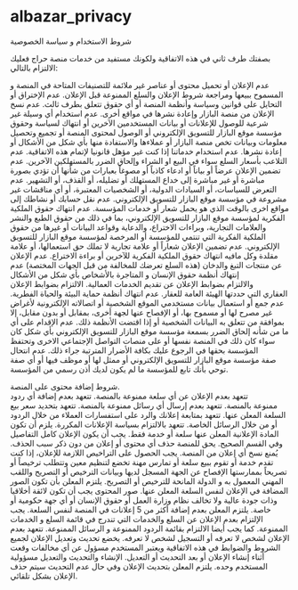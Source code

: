 # albazar_privacy


شروط الاستخدام و سياسة الخصوصية 

بصفتك طرف ثاني في هذه الاتفاقية ولكونك مستفيد من خدمات منصة حراج فعليك الالتزام بالتالي:

عدم الإعلان أو تحميل محتوى أو عناصر غير ملائمة للتصنيفات المتاحة في المنصة و المسموح ببيعها ومراجعة شروط الإعلان والسلع الممنوعة قبل الإعلان.
عدم الإختراق أو التحايل على قوانين وسياسة وأنظمة المنصة أو أي حقوق تتعلق بطرف ثالث.
عدم نسخ الإعلان من منصة البازار وإعادة نشرها في مواقع أخرى.
عدم استخدام أي وسيلة غير شرعية للوصول للإعلانات أو بيانات المستخدمين الآخرين أو انتهاك لسياسة وحقوق مؤسسة موقع البازار للتسويق الإلكتروني أو الوصول لمحتوى المنصة أو تجميع وتحصيل معلومات وبيانات تخص منصة البازار أو عملاءها والاستفادة منها بأي شكل من الأشكال أو إعادة نشرها.
عدم استخدام خدماتنا إذا كنت غير مؤهل قانونيا لإتمام هذه الاتفاقية.
عدم التلاعب بأسعار السلع سواء في البيع او الشراء وإلحاق الضرر بالمستهلكين الآخرين.
عدم تضمين الإعلان عرضاً أو بياناً أو ادعاء كاذباً أو مصوغاً بعبارات من شأنها أن تؤدي بصورة مباشرة أو غير مباشرة إلى خداع المستهلك أو تضليله، أو القذف، أو التشهير.
عدم التعرض للسياسات، أو السيادات الدولية، أو الشخصيات المعتبرة، أو أي مناقشات غير مشروعة في مؤسسة موقع البازار للتسويق الإلكتروني.
عدم نقل حسابك أو نشاطك إلى مواقع اخرى بالوقت الذي هو يحمل شعار أو خدمات المؤسسة.
عدم انتهاك حقوق الملكية الفكرية لمؤسسة موقع البازار للتسويق الإلكتروني، بما في ذلك من حقوق الطبع والنشر والعلامات التجارية، وبراءات الاختراع، والدعاية وقواعد البيانات أو غيرها من حقوق الملكية الفكرية التي تنتمي للمؤسسة أو المرخصة لمؤسسة موقع البازار للتسويق الإلكتروني.
عدم تضمين الإعلان شعاراً أو علامة تجارية لا تملك حق استعمالها، أو علامة مقلدة وكل مافيه انتهاك حقوق الملكية الفكرية للآخرين أو براءة الاختراع.
عدم الإعلان عن منتجات التبغ والدخان (هذه السلع تعرضك للمخالفة من قبل الجهات المختصة)
عدم إنتهاك أنظمة حقوق الإنسان و المتاجرة بالأشخاص بأي شكل من الأشكال والالتزام بضوابط الإعلان عن تقديم الخدمات العمالية.
الالتزام بضوابط الإعلان العقاري التي حددتها الهيئة العامة للعقار.
عدم انتهاك أنظمة حماية البيئة والحياة الفطرية.
عدم جمع أو استعمال بيانات مستخدمي الموقع الشخصية أو اتصالاته الإلكترونية لأغراض غير مصرح لها أو مسموح بها، أو الإفصاح عنها لجهة أخرى، بمقابل أو بدون مقابل، إلا بموافقة من تتعلق به البيانات الشخصية أو إذا اقتضت الأنظمة ذلك.
عدم الإقدام على أي ما من شأنه إلحاق الضرر بسمعة مؤسسة موقع البازار للتسويق الإلكتروني بأي شكل كان سواء كان ذلك في المنصة نفسها أو على منصات التواصل الإجتماعي الاخرى وتحتفظ المؤسسة بحقها في الرجوع عليك بكافة الأضرار المترتبة جراء ذلك.
عدم انتحال صفة مؤسسة موقع البازار للتسويق الإلكتروني أو ممثل لها أو موظف فيها أو أي صفة توحي بأنك تابع للمؤسسة ما لم يكون لديك أذن رسمي من المؤسسة.


شروط إضافة محتوى على المنصة.      
تتعهد بعدم الإعلان عن أي سلعة ممنوعة بالمنصة.
تتعهد بعدم إضافة أي ردود ممنوعة بالمنصة.
تتعهد بعدم إرسال أي رسائل ممنوعة بالمنصة.
تتعهد بتحديد سعر بيع السلعة المعلن عنها.
تتعهد بمتابعة إعلانك والرد على استفسارات العملاء من خلال الردود أو من خلال الرسائل الخاصة.
تتعهد بالالتزام بسياسة الإعلانات المكررة.
يلزم أن تكون المادة الإعلانية المعلن عنها سلعة أو خدمة فقط.
يجب أن يكون الإعلان كامل التفاصيل وفي القسم الصحيح.
يحق للمنصة حذف أي محتوى أو إعلان من دون ذكر سبب الحذف.
يُمنع نسخ أي إعلان من المنصة.
يجب الحصول على التراخيص اللازمة للإعلان، إذا كنت تقدم خدمة أو تقوم ببيع سلعة أو تمارس مهنة تخضع لتنظيم معين وتتطلب ترخيصاً أو تصريحاً بممارستها الإفصاح عن الجهة المسجل لديها وبيانات الترخيص أو التصريح واللقب المهني المعمول به و الدولة المانحة للترخيص أو التصريح.
يلتزم المعلن بأن تكون الصور المضافة في الإعلان لنفس السلعة المعلن عنها.
صور المحتوى يجب أن تكون لائقة أخلاقيا وذات جودة عالية ولا تخالف نظام وزارة العمل أو حقوق الإنسان أو أي جهة حكومية أو خاصة.
يلتزم المعلن بعدم إضافة أكثر من 5 إعلانات في المنصة لنفس السلعة.
يجب الإلتزام بعدم الإعلان عن السلع والخدمات التي تندرج في قائمة السلع و الخدمات الممنوعة. كما يجب أيضا الالتزام بقائمة الردود الممنوعة و الرسائل الممنوعة.
تتعهد بعدم الإعلان لشخص لا تعرفه أو التسجيل لشخص لا تعرفه.
يخضع تحديث وتعديل الإعلان لجميع الشروط والضوابط في هذه الاتفاقية ويعتبر المستخدم مسؤول عن أي مخالفات وقعت أثناء إنشاء الإعلان أو بعد التحديث أو التعديل.
الإنشاء والتحديث والتعديل مسؤولية المستخدم وحده.
يلتزم المعلن بتحديث الإعلان وفي حال عدم التحديث سيتم حذف الإعلان بشكل تلقائي.
